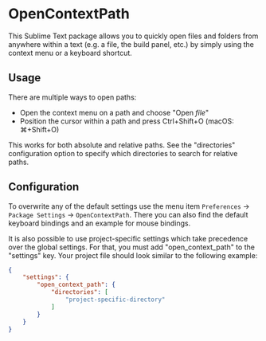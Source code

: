# OpenContextPath

This Sublime Text package allows you to quickly open files and folders from
anywhere within a text (e.g. a file, the build panel, etc.) by simply using the
context menu or a keyboard shortcut.

## Usage

There are multiple ways to open paths:

- Open the context menu on a path and choose "Open *file*"
- Position the cursor within a path and press Ctrl+Shift+O (macOS: ⌘+Shift+O)

This works for both absolute and relative paths. See the "directories"
configuration option to specify which directories to search for relative paths.

## Configuration

To overwrite any of the default settings use the menu item `Preferences` →
`Package Settings` → `OpenContextPath`. There you can also find the default
keyboard bindings and an example for mouse bindings.

It is also possible to use project-specific settings which take precedence over
the global settings. For that, you must add "open_context_path" to the
"settings" key. Your project file should look similar to the following example:

```json
{
    "settings": {
        "open_context_path": {
            "directories": [
                "project-specific-directory"
            ]
        }
    }
}
```
